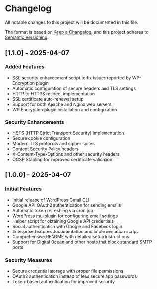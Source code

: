 # Changelog

All notable changes to this project will be documented in this file.

The format is based on [Keep a Changelog](https://keepachangelog.com/en/1.0.0/),
and this project adheres to [Semantic Versioning](https://semver.org/spec/v2.0.0.html).

## [1.1.0] - 2025-04-07

### Added Features

- SSL security enhancement script to fix issues reported by WP-Encryption plugin
- Automatic configuration of secure headers and TLS settings
- HTTP to HTTPS redirect implementation
- SSL certificate auto-renewal setup
- Support for both Apache and Nginx web servers
- WP Encryption plugin installation and configuration

### Security Enhancements

- HSTS (HTTP Strict Transport Security) implementation
- Secure cookie configuration
- Modern TLS protocols and cipher suites
- Content Security Policy headers
- X-Content-Type-Options and other security headers
- OCSP Stapling for improved certificate validation

## [1.0.0] - 2025-04-07

### Initial Features

- Initial release of WordPress Gmail CLI
- Google API OAuth2 authentication for sending emails
- Automatic token refreshing via cron job
- WordPress mu-plugin for configuring email settings
- Helper script for obtaining Google API credentials
- Social authentication with Google and Facebook login
- Enterprise features documentation and implementation script
- Comprehensive README with detailed setup instructions
- Support for Digital Ocean and other hosts that block standard SMTP ports

### Security Measures

- Secure credential storage with proper file permissions
- OAuth2 authentication instead of less secure app passwords
- Token-based authentication for improved security
